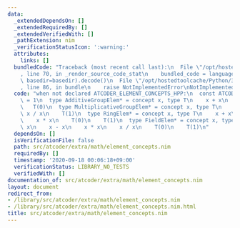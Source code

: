 ```yaml
---
data:
  _extendedDependsOn: []
  _extendedRequiredBy: []
  _extendedVerifiedWith: []
  _pathExtension: nim
  _verificationStatusIcon: ':warning:'
  attributes:
    links: []
  bundledCode: "Traceback (most recent call last):\n  File \"/opt/hostedtoolcache/Python/3.8.5/x64/lib/python3.8/site-packages/onlinejudge_verify/documentation/build.py\"\
    , line 70, in _render_source_code_stat\n    bundled_code = language.bundle(stat.path,\
    \ basedir=basedir).decode()\n  File \"/opt/hostedtoolcache/Python/3.8.5/x64/lib/python3.8/site-packages/onlinejudge_verify/languages/nim.py\"\
    , line 86, in bundle\n    raise NotImplementedError\nNotImplementedError\n"
  code: "when not declared ATCODER_ELEMENT_CONCEPTS_HPP:\n  const ATCODER_ELEMENT_CONCEPTS_HPP*\
    \ = 1\n  type AdditiveGroupElem* = concept x, type T\n    x + x\n    x - x\n \
    \   T(0)\n  type MultiplicativeGroupElem* = concept x, type T\n    x * x\n   \
    \ x / x\n    T(1)\n  type RingElem* = concept x, type T\n    x + x\n    x - x\n\
    \    x * x\n    T(0)\n    T(1)\n  type FieldElem* = concept x, type T\n    x +\
    \ x\n    x - x\n    x * x\n    x / x\n    T(0)\n    T(1)\n"
  dependsOn: []
  isVerificationFile: false
  path: src/atcoder/extra/math/element_concepts.nim
  requiredBy: []
  timestamp: '2020-09-18 00:06:18+09:00'
  verificationStatus: LIBRARY_NO_TESTS
  verifiedWith: []
documentation_of: src/atcoder/extra/math/element_concepts.nim
layout: document
redirect_from:
- /library/src/atcoder/extra/math/element_concepts.nim
- /library/src/atcoder/extra/math/element_concepts.nim.html
title: src/atcoder/extra/math/element_concepts.nim
---
```

